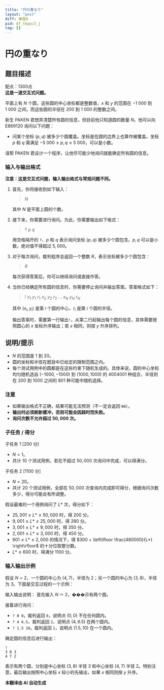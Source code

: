 ```yaml
---
title: "円の重なり"
layout: "post"
diff: 难度0
pid: AT_tkppc3_j
tag: []
---
```


# 円の重なり

## 题目描述

[问题网址]: https://atcoder.jp/contests/tkppc3/tasks/tkppc3_j

配点：1300点   
**这是一道交互式问题。**

平面上有 $N$ 个圆，这些圆的中心坐标都是整数值，$x$ 和 $y$ 的范围在 $-1\ 000$ 到 $1\ 000$ 之间。而这些圆的半径在 $200$ 到 $1\ 000$ 的整数之间。

新生 PAKEN 君想弄清楚所有圆的信息，但目前他只知道圆的数量 $N$。他可以向 E869120 询问以下问题：

- 问某个坐标 $(p, q)$ 被多少个圆覆盖。坐标是在圆的边界上也算作被覆盖。坐标 $p$ 和 $q$ 需满足 $-5\ 000 \leq p, q \leq 5\ 000$，可以是小数。

请帮 PAKEN 君设计一个程序，让他尽可能少地询问就能确定所有圆的信息。

### 输入与输出格式

**注意：这是交互式问题，输入输出格式与常规问题不同。**

1. 首先，你将接收到如下输入：

   > $N$

   其中 $N$ 是平面上圆的个数。

2. 接下来，你需要进行询问。为此，你需要输出如下格式：

   > $?$ $p$ $q$

   用空格隔开的 `?`、$p$ 和 $q$ 表示询问坐标 $(p, q)$ 被多少个圆包含。$p, q$ 可以是小数，绝对值不得超过 $5,000$。

3. 对于每次询问，裁判程序会返回一个整数 $R$，表示坐标被多少个圆包含：

   > $R$

   每次获得答案后，你可以继续询问或直接作答。

4. 当你已经确定所有圆的信息时，你需要停止询问并输出答案。答案格式如下：

   > $!$ $x_1$ $y_1$ $r_1$ $x_2$ $y_2$ $r_2$ ... $x_N$ $y_N$ $r_N$

   其中 $(x_i, y_i)$ 是第 $i$ 个圆的中心，$r_i$ 是第 $i$ 个圆的半径。

   输出答案时，需要第一行输出`!`，从第二行起输出每个圆的信息，具体需要按照圆心的 $x$ 坐标升序输出；若 $x$ 相同，则按 $y$ 升序排列。

## 说明/提示

- $N$ 的范围是 $1$ 到 $20$。
- 圆的坐标和半径在题目中已给定的限制范围之内。
- 每个测试用例中的圆都是在这些约束下随机生成的。具体来说，圆的中心坐标均匀随机选自 $(-1000, -1000)$ 到 $(1000, 1000)$ 的 $4004001$ 种组合，半径则在 $200$ 到 $1000$ 之间的 $801$ 种可能中随机选择。

### 注意

- 如果输出格式不正确，结果可能无法预测（不一定会返回 `WA`）。
- **输出时必须刷新缓冲，否则可能会因超时而失败。**
- **询问次数不允许超过 $50,000$ 次。**

### 子任务 / 得分

子任务 1 [200 分]

- $N = 1$。
- 共计 $10$ 个测试用例，若在不超过 $50,000$ 次询问中完成，可以得满分。

子任务 2 [1100 分]

- $N = 20$。
- 共计 $20$ 个测试用例，全部在 $50,000$ 次查询内完成即可得分，根据询问次数多少，得分可能会有所调整。

假设最难的一个用例询问了 $L*$ 次，得分如下：

- $25,001 \leq L* \leq 50,000$ 时，得 200 分。
- $9,001 \leq L* \leq 25,000$ 时，得 280 分。
- $3,001 \leq L* \leq 9,000$ 时，得 350 分。
- $2,001 \leq L* \leq 3,000$ 时，得 450 分。
- $601 \leq L* \leq 2,000$ 的情况下，得 $300 + \left\lfloor \frac{480000}{L*} \right\rfloor$ 的十分位取整分数。
- $L* \leq 600$ 时，得满分 1100 分。

### 输入输出示例

假设 $N = 2$，一个圆的中心为 $(4, 7)$，半径为 $2$；另一个圆的中心为 $(3, 8)$，半径为 $3$。下面是交互过程的一个示例：

 输入输出说明：
 首先输入 $N$ ＝ $2$，���示有两个圆。

 接着进行询问：
 - `? 0 0`，裁判返回 `0`，说明点 $(0, 0)$ 不在任何圆内。
 - `? 4 6.5`，裁判返回 `2`，说明点 $(4, 6.5)$ 在两个圆内。
 - `? 1.5 10`，裁判返回 `1`，说明点 $(1.5, 10)$ 在一个圆内。

 确定圆的信息后进行输出：
 ```
 !
 3 8 3
 4 7 2
 ```
 表示有两个圆，分别是中心坐标 $(3, 8)$ 半径 $3$ 和中心坐标 $(4, 7)$ 半径 $2$。特别注意，最后输出按照中心坐标 $x$ 较小的先输出，如果 $x$ 相同则按 $y$ 升序。

 **本翻译由 AI 自动生成**

